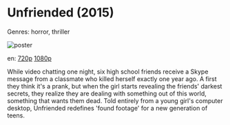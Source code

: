 # Unfriended (2015)

Genres: horror, thriller

![poster](http://image.tmdb.org/t/p/w500/hfEBlhvVWFt61EWjNbjlKdDilBI.jpg)

en:
  [720p](magnet:?xt=urn:btih:125B2CA79C813AA32983BED312F767DAF6BFCEF2&tr=udp://glotorrents.pw:6969/announce&tr=udp://tracker.opentrackr.org:1337/announce&tr=udp://torrent.gresille.org:80/announce&tr=udp://tracker.openbittorrent.com:80&tr=udp://tracker.coppersurfer.tk:6969&tr=udp://tracker.leechers-paradise.org:6969&tr=udp://p4p.arenabg.ch:1337&tr=udp://tracker.internetwarriors.net:1337)
  [1080p](magnet:?xt=urn:btih:07CE5C6B7D5308D18A6ACA9307E4E0EC1494727E&tr=udp://glotorrents.pw:6969/announce&tr=udp://tracker.opentrackr.org:1337/announce&tr=udp://torrent.gresille.org:80/announce&tr=udp://tracker.openbittorrent.com:80&tr=udp://tracker.coppersurfer.tk:6969&tr=udp://tracker.leechers-paradise.org:6969&tr=udp://p4p.arenabg.ch:1337&tr=udp://tracker.internetwarriors.net:1337)
  


While video chatting one night, six high school friends receive a Skype message from a classmate who killed herself exactly one year ago. A first they think it's a prank, but when the girl starts revealing the friends' darkest secrets, they realize they are dealing with something out of this world, something that wants them dead. Told entirely from a young girl's computer desktop, Unfriended redefines 'found footage' for a new generation of teens.